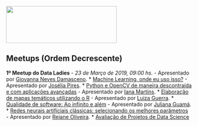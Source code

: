 <img src="https://github.com/rladies/starter-kit/blob/master/logo/R-LadiesGlobal_RBG_online_LogoWithText_Horizontal.png" data-canonical-src="https://github.com/rladies/starter-kit/blob/master/logo/R-LadiesGlobal_RBG_online_LogoWithText_Horizontal.png" width="300" height="100" />

## Meetups (Ordem Decrescente)
**1º Meetup do Data Ladies** - *23 de Março de 2019, 09:00 hs.*
      - Apresentado por [Giovanna Neves Damasceno](https://www.linkedin.com/in/giovanna-neves-damasceno-82a664a7/).
          * [Machine Learning, onde eu uso isso?](https://github.com/rladies/meetup-presentations_belohorizonte/blob/master/09062018_PrimeiroMeetup/FirstMeetup-BH.pdf)
      - Apresentado por [Josélia Pires](https://www.linkedin.com/in/jos%C3%A9lia-pires-965103170/).
          * [Python e OpenCV de maneira descontraída e com aplicações avançadas](https://github.com/rladies/meetup-presentations_belohorizonte/blob/master/09062018_PrimeiroMeetup/PollyannaGoncalves_Conhecendo-o-R.pdf)
      - Apresentado por [Iana Martins](https://www.linkedin.com/in/iana-martins-da-costa-corr%C3%AAa-e-souza-965946120/).
          * [Elaboração de mapas temáticos utilizando o R](https://github.com/rladies/meetup-presentations_belohorizonte/blob/master/09062018_PrimeiroMeetup/FrancielleVargas_Python-Linguagem-Natural.pdf)
      - Apresentado por [Luiza Guerra](https://www.linkedin.com/in/luizaguerra/).
          * [Qualidade de software: Ao infinito e além](https://github.com/rladies/meetup-presentations_belohorizonte/blob/master/09062018_PrimeiroMeetup/FrancielleVargas_Python-Linguagem-Natural.pdf)
      - Apresentado por [Juliana Guamá](https://www.linkedin.com/in/juliana-guama/).
          * [Redes neurais artificiais clássicas: selecionando os melhores parâmetros](https://github.com/rladies/meetup-presentations_belohorizonte/blob/master/09062018_PrimeiroMeetup/FrancielleVargas_Python-Linguagem-Natural.pdf)
      - Apresentado por [Rejane Oliveira](https://www.linkedin.com/in/rejane-oliveira/).
          * [Avaliação de Projetos de Data Science](https://github.com/rladies/meetup-presentations_belohorizonte/blob/master/09062018_PrimeiroMeetup/FrancielleVargas_Python-Linguagem-Natural.pdf)

